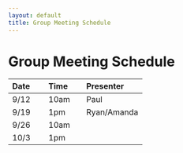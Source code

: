 ```yaml
---
layout: default 
title: Group Meeting Schedule
---
```


# Group Meeting Schedule

Date &nbsp;&nbsp;&nbsp;&nbsp; | Time &nbsp;&nbsp;&nbsp;&nbsp; | Presenter 
:---- | :--- | :--- 
9/12 | 10am | Paul      
9/19 | 1pm  | Ryan/Amanda 
9/26 | 10am |  
10/3 | 1pm  | 


